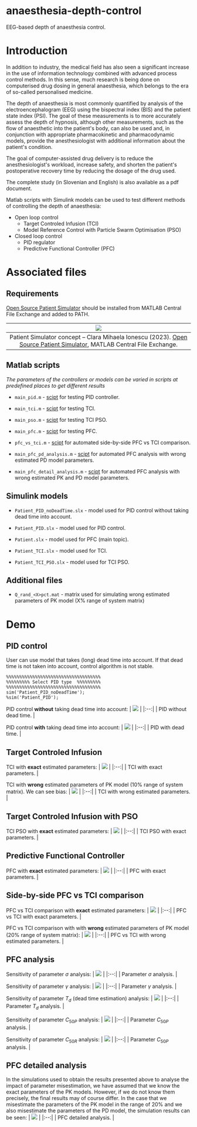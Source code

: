 # anaesthesia-depth-control
EEG-based depth of anaesthesia control.


# Introduction
In addition to industry, the medical field has also seen a significant increase in the use of information technology combined with advanced process control methods. In this sense, much research is being done on computerised drug dosing in general anaesthesia, which belongs to the era of so-called personalised medicine.

The depth of anaesthesia is most commonly quantified by analysis of the electroencephalogram (EEG) using the bispectral index (BIS) and the patient state index (PSI). The goal of these measurements is to more accurately assess the depth of hypnosis, although other measurements, such as the flow of anaesthetic into the patient's body, can also be used and, in conjunction with appropriate pharmacokinetic and pharmacodynamic models, provide the anesthesiologist with additional information about the patient's condition.

The goal of computer-assisted drug delivery is to reduce the anesthesiologist's workload, increase safety, and shorten the patient's postoperative recovery time by reducing the dosage of the drug used.

The complete study (in Slovenian and English) is also available as a pdf document.

Matlab scripts with Simulink models can be used to test different methods of controlling the depth of anaesthesia:

 - Open loop control
     - Target Controled Infusion (TCI)
     - Model Reference Control with Particle Swarm Optimisation (PSO)
- Closed loop control
    - PID regulator
    - Predictive Functional Controller (PFC)

# Associated files

## Requirements


[Open Source Patient Simulator](https://www.mathworks.com/matlabcentral/fileexchange/85208-open-source-patient-simulator) should be installed from MATLAB Central File Exchange and added to PATH.

| ![](/docs/img/simulator_concept.png) |
|:--:| 
| Patient Simulator concept – Clara Mihaela Ionescu (2023). [Open Source Patient Simulator](https://www.mathworks.com/matlabcentral/fileexchange/85208-open-source-patient-simulator), MATLAB Central File Exchange. |


## Matlab scripts

*The parameters of the controllers or models can be varied in scripts at predefined places to get different results*

- `main_pid.m` - [scipt](#pid) for testing PID controller.

- `main_tci.m` - [scipt](#tci) for testing TCI.

- `main_pso.m` - [scipt](#tci-pso) for testing TCI PSO.

- `main_pfc.m` - [scipt](#pfc) for testing PFC.

- `pfc_vs_tci.m` - [scipt](#pfc-vs-tci) for automated side-by-side PFC vs TCI comparison.

- `main_pfc_pd_analysis.m` - [scipt](#pfc-pd-analysis) for automated PFC analysis with wrong estimated PD model parameters.

- `main_pfc_detail_analysis.m` - [scipt](#pfc-pd-detail-analysis) for automated PFC analysis with wrong estimated PK and PD model parameters.

## Simulink models

- `Patient_PID_noDeadTime.slx` - model used for PID control without taking dead time into account.

- `Patient_PID.slx` - model used for PID control.

- `Patient.slx` - model used for PFC (main topic).

- `Patient_TCI.slx` - model used for TCI.

- `Patient_TCI_PSO.slx` - model used for TCI PSO.

## Additional files
- `Q_rand_<X>pct.mat` - matrix used for simulating wrong estimated parameters of PK model (X% range of system matrix)


# Demo

## PID control<a id='pid'></a>

User can use model that takes (long) dead time into account. If that dead time is not taken into account, control algorithm is not stable.
```
%%%%%%%%%%%%%%%%%%%%%%%%%%%%%%%%%%%%
%%%%%%%%% Select PID type  %%%%%%%%%
%%%%%%%%%%%%%%%%%%%%%%%%%%%%%%%%%%%%
sim('Patient_PID_noDeadTime');
%sim('Patient_PID');
```
PID control **without** taking dead time into account:
| ![](/docs/img/reg_bis_pid_noDeadTime.png) |
|:--:| 
| PID without dead time. |

PID control **with** taking dead time into account:
| ![](/docs/img/reg_bis_pid.png) |
|:--:| 
| PID with dead time. |

## Target Controled Infusion<a id='tci'></a>

TCI with **exact** estimated parameters:
| ![](/docs/img/tci_exactParam_noDist.png) |
|:--:| 
| TCI with exact parameters. |


TCI with **wrong** estimated parameters of PK model (10% range of system matrix). We can see bias:
| ![](/docs/img/tci_10pctParam_noDist.png) |
|:--:| 
| TCI with wrong estimated parameters. |

## Target Controled Infusion with PSO<a id='tci-pso'></a>

TCI PSO with **exact** estimated parameters:
| ![](/docs/img/tci_pso_exactParam_noDist.png) |
|:--:| 
| TCI PSO with exact parameters. |


## Predictive Functional Controller<a id='pfc'></a>

PFC with **exact** estimated parameters:
| ![](/docs/img/reg_bis_pfc.png) |
|:--:| 
| PFC with exact parameters. |


## Side-by-side PFC vs TCI comparison<a id='pfc-vs-tci'></a>

PFC vs TCI comparison with **exact** estimated parameters:
| ![](/docs/img/PFC_vs_TCI_exactParam_noDist.png) |
|:--:| 
| PFC vs TCI with exact parameters. |

PFC vs TCI comparison with with **wrong** estimated parameters of PK model (20% range of system matrix):
| ![](/docs/img/PFC_vs_TCI_20pctParam_noDist.png) |
|:--:| 
| PFC vs TCI with wrong estimated parameters. |

## PFC analysis<a id='pfc-pd-analysis'></a>

Sensitivity of parameter $\sigma$ analysis:
| ![](/docs/img/PFC_pd_analysis_sigma.png) |
|:--:| 
| Parameter $\sigma$ analysis. |

Sensitivity of parameter $\gamma$ analysis:
| ![](/docs/img/PFC_pd_analysis_gamma.png) |
|:--:| 
| Parameter $\gamma$ analysis. |

Sensitivity of parameter $T_d$ (dead time estimation) analysis:
| ![](/docs/img/PFC_pd_analysis_mrtviCas.png) |
|:--:| 
| Parameter $T_d$ analysis. |

Sensitivity of parameter $C_{50P}$ analysis:
| ![](/docs/img/PFC_pd_analysis_c50p.png) |
|:--:| 
| Parameter $C_{50P}$ analysis. |

Sensitivity of parameter $C_{50R}$ analysis:
| ![](/docs/img/PFC_pd_analysis_c50r.png) |
|:--:| 
| Parameter $C_{50P}$ analysis. |

## PFC detailed analysis<a id='pfc-pd-detail-analysis'></a>

In the simulations used to obtain the results presented above to analyse the impact of parameter misestimation, we have assumed that we know the exact parameters of the PK models. However, if we do not know them precisely, the final results may of course differ. In the case that we misestimate the parameters of the PK model in the range of 20\% and we also misestimate the parameters of the PD model, the simulation results can be seen:
| ![](/docs/img/PFC_pk_pd_analysis.png) |
|:--:| 
| PFC detailed analysis. |


